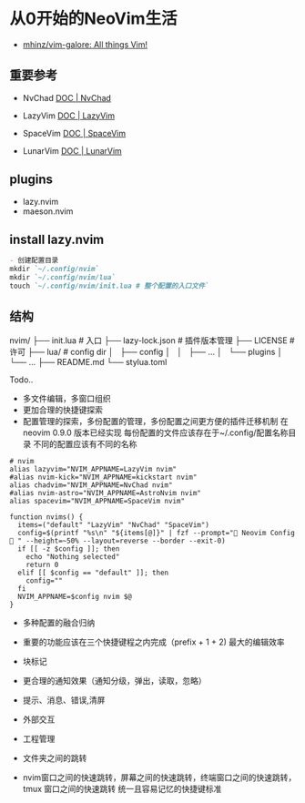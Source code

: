 # 从0开始的NeoVim生活
- [mhinz/vim-galore: All things Vim!](https://github.com/mhinz/vim-galore#buffers-windows-tabs)

<!---->
## 重要参考
- NvChad
  [DOC | NvChad](https://nvchad.com/)

- LazyVim
  [DOC | LazyVim](https://www.lazyvim.org/)

- SpaceVim
  [DOC | SpaceVim](https://spacevim.org/)
  
- LunarVim
  [DOC | LunarVim](https://www.lunarvim.org/)

## plugins
- lazy.nvim
- maeson.nvim
## install lazy.nvim
```markdown
- 创建配置目录
mkdir `~/.config/nvim`
mkdir `~/.config/nvim/lua`
touch `~/.config/nvim/init.lua # 整个配置的入口文件`

```
 

## 结构
nvim/
├── init.lua # 入口
├── lazy-lock.json # 插件版本管理
├── LICENSE # 许可
├── lua/ # config dir
│   ├── config
│   │   ├── ...
│   └── plugins
│       └── ...
├── README.md
└── stylua.toml

Todo..
- 多文件编辑，多窗口组织
- 更加合理的快捷键探索
- 配置管理的探索，多份配置的管理，多份配置之间更方便的插件迁移机制
在neovim 0.9.0 版本已经实现
每份配置的文件应该存在于~/.config/配置名称目录
不同的配置应该有不同的名称
```
# nvim
alias lazyvim="NVIM_APPNAME=LazyVim nvim"
#alias nvim-kick="NVIM_APPNAME=kickstart nvim"
alias chadvim="NVIM_APPNAME=NvChad nvim"
#alias nvim-astro="NVIM_APPNAME=AstroNvim nvim"
alias spacevim="NVIM_APPNAME=SpaceVim nvim"

function nvims() {
  items=("default" "LazyVim" "NvChad" "SpaceVim")
  config=$(printf "%s\n" "${items[@]}" | fzf --prompt=" Neovim Config  " --height=~50% --layout=reverse --border --exit-0)
  if [[ -z $config ]]; then
    echo "Nothing selected"
    return 0
  elif [[ $config == "default" ]]; then
    config=""
  fi
  NVIM_APPNAME=$config nvim $@
}
```
- 多种配置的融合归纳

- 重要的功能应该在三个快捷键程之内完成（prefix + 1 + 2) 最大的编辑效率
- 块标记
- 更合理的通知效果（通知分级，弹出，读取，忽略）
- 提示、消息、错误,清屏

- 外部交互

- 工程管理

- 文件夹之间的跳转

- nvim窗口之间的快速跳转，屏幕之间的快速跳转，终端窗口之间的快速跳转，tmux 窗口之间的快速跳转 统一且容易记忆的快捷键标准
